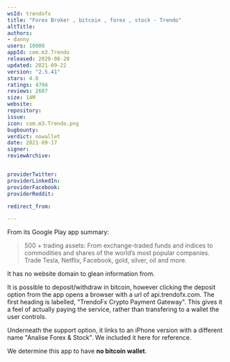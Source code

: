 ```yaml
---
wsId: trendofx
title: "Forex Broker , bitcoin , forex , stock - Trendo"
altTitle: 
authors:
- danny
users: 10000
appId: com.m3.Trendo
released: 2020-08-20
updated: 2021-09-22
version: "2.5.41"
stars: 4.8
ratings: 4794
reviews: 2607
size: 14M
website: 
repository: 
issue: 
icon: com.m3.Trendo.png
bugbounty: 
verdict: nowallet
date: 2021-09-17
signer: 
reviewArchive:


providerTwitter: 
providerLinkedIn: 
providerFacebook: 
providerReddit: 

redirect_from:

---
```



From its Google Play app summary:

> 500 + trading assets: From exchange-traded funds and indices to commodities and shares of the world’s most popular companies. Trade Tesla, Netflix, Facebook, gold, silver, oil and more.

It has no website domain to glean information from. 

It is possible to deposit/withdraw in bitcoin, however clicking the deposit option from the app opens a browser with a url of api.trendofx.com. The first heading is labelled, "TrendoFx Crypto Payment Gateway". This gives it a feel of actually paying the service, rather than transfering to a wallet the user controls. 

Underneath the support option, it links to an iPhone version with a different name "Analise Forex & Stock". We included it here for reference. 

We determine this app to have **no bitcoin wallet**.